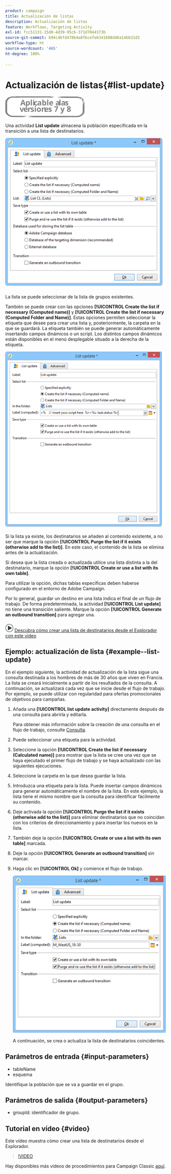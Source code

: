 ```yaml
---
product: campaign
title: Actualización de listas
description: Actualización de listas
feature: Workflows, Targeting Activity
exl-id: fcc51131-15d0-4d39-95cb-371d7044373b
source-git-commit: b94c4bfd478b4a8fbcefe6341608dd6a14bb31d3
workflow-type: ht
source-wordcount: '465'
ht-degree: 100%

---
```


# Actualización de listas{#list-update}

![](../../assets/common.svg)

Una actividad **List update** almacena la población especificada en la transición a una lista de destinatarios.

![](assets/s_user_segmentation_update_group.png)

La lista se puede seleccionar de la lista de grupos existentes.

También se puede crear con las opciones **[!UICONTROL Create the list if necessary (Computed name)]** y **[!UICONTROL Create the list if necessary (Computed Folder and Name)]**. Estas opciones permiten seleccionar la etiqueta que desee para crear una lista y, posteriormente, la carpeta en la que se guardará. La etiqueta también se puede generar automáticamente insertando campos dinámicos o un script. Los distintos campos dinámicos están disponibles en el menú desplegable situado a la derecha de la etiqueta.

![](assets/s_user_segmentation_update_list_calc.png)

Si la lista ya existe, los destinatarios se añaden al contenido existente, a no ser que marque la opción **[!UICONTROL Purge the list if it exists (otherwise add to the list)]**. En este caso, el contenido de la lista se elimina antes de la actualización.

Si desea que la lista creada o actualizada utilice una lista distinta a la del destinatario, marque la opción **[!UICONTROL Create or use a list with its own table]**.

Para utilizar la opción, dichas tablas específicas deben haberse configurado en el entorno de Adobe Campaign.

Por lo general, guardar un destino en una lista indica el final de un flujo de trabajo. De forma predeterminada, la actividad **[!UICONTROL List update]** no tiene una transición saliente. Marque la opción **[!UICONTROL Generate an outbound transition]** para agregar una.

![](assets/do-not-localize/how-to-video.png) [Descubra cómo crear una lista de destinatarios desde el Explorador con este vídeo](#video)

## Ejemplo: actualización de lista {#example--list-update}

En el ejemplo siguiente, la actividad de actualización de la lista sigue una consulta destinada a los hombres de más de 30 años que viven en Francia. La lista se creará inicialmente a partir de los resultados de la consulta. A continuación, se actualizará cada vez que se inicie desde el flujo de trabajo. Por ejemplo, se puede utilizar con regularidad para ofertas promocionales de objetivos para campañas.

1. Añada una **[!UICONTROL list update activity]** directamente después de una consulta para abrirla y editarla.

   Para obtener más información sobre la creación de una consulta en el flujo de trabajo, consulte [Consulta](query.md).

1. Puede seleccionar una etiqueta para la actividad.
1. Seleccione la opción **[!UICONTROL Create the list if necessary (Calculated name)]** para mostrar que la lista se cree una vez que se haya ejecutado el primer flujo de trabajo y se haya actualizado con las siguientes ejecuciones.
1. Seleccione la carpeta en la que desea guardar la lista.
1. Introduzca una etiqueta para la lista. Puede insertar campos dinámicos para generar automáticamente el nombre de la lista. En este ejemplo, la lista tiene el mismo nombre que la consulta para identificar fácilmente su contenido.
1. Deje activada la opción **[!UICONTROL Purge the list if it exists (otherwise add to the list)]** para eliminar destinatarios que no coincidan con los criterios de direccionamiento y para insertar los nuevos en la lista.
1. También deje la opción **[!UICONTROL Create or use a list with its own table]** marcada.
1. Deje la opción **[!UICONTROL Generate an outbound transition]** sin marcar.
1. Haga clic en **[!UICONTROL Ok]** y comience el flujo de trabajo.

   ![](assets/s_user_segmentation_update_list_calc_example.png)

   A continuación, se crea o actualiza la lista de destinatarios coincidentes.

## Parámetros de entrada {#input-parameters}

* tableName
* esquema

Identifique la población que se va a guardar en el grupo.

## Parámetros de salida {#output-parameters}

* groupId: identificador de grupo.

## Tutorial en vídeo {#video}

Este vídeo muestra cómo crear una lista de destinatarios desde el Explorador.

>[!VIDEO](https://video.tv.adobe.com/v/25602/quality=12)

Hay disponibles más vídeos de procedimientos para Campaign Classic [aquí](https://experienceleague.adobe.com/docs/campaign-classic-learn/tutorials/overview.html?lang=es).
